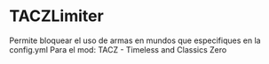 # TACZLimiter

Permite bloquear el uso de armas en mundos que especifiques en la config.yml
Para el mod: TACZ - Timeless and Classics Zero
